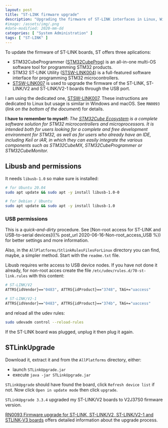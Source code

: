 ```yaml
---
layout: post
title: "ST-LINK firmware upgrade"
description: "Upgrading the firmware of ST-LINK interfaces in Linux, Windows and macOS"
#image: /assets/img/.png
#date-modified: 2020-mm-dd
categories: [ "System Administration" ]
tags: [ "ST-LINK" ]
---
```


To update the firmware of ST-LINK boards, ST offers three aplications:

- STM32CubeProgrammer
  ([STM32CubeProg](https://www.st.com/content/st_com/en/products/development-tools/software-development-tools/stm32-software-development-tools/stm32-programmers/stm32cubeprog.html))
  is an all-in-one multi-OS software tool for programming STM32 products.
- STM32 ST-LINK Utility
  ([STSW-LINK004](https://www.st.com/content/st_com/en/products/development-tools/software-development-tools/stm32-software-development-tools/stm32-programmers/stsw-link004.html))
  is a full-featured software interface for programming STM32 microcontrollers.
- [STSW-LINK007](https://www.st.com/content/st_com/en/products/development-tools/software-development-tools/stm32-software-development-tools/stm32-programmers/stsw-link007.html)
  is used to upgrade the firmware of the ST-LINK, ST-LINK/V2 and ST-LINK/V2-1 boards through the USB port.

I am using the dedicated one, [STSW-LINK007](https://www.st.com/en/development-tools/stsw-link007). These instructions
are dedicated to Linux but usage is similar in Windows and macOS. See `RN0093` (*link on the bottom of the document*) for details.

**I have to remember to myself:** *The [STM32Cube Ecosystem](https://www.st.com/content/st_com/en/stm32cube-ecosystem.html) is a complete software solution for STM32 microcontrollers and microprocessors. It is intended both for users looking for a complete and free development environment for STM32, as well as for users who already have an IDE, including Keil or iAR, in which they can easily integrate the various components such as STM32CubeMX, STM32CubeProgrammer or STM32CubeMonitor.*

## Libusb and permissions

It needs `libusb-1.0` so make sure is installed:

```sh
# for Ubuntu 20.04
sudo apt update && sudo apt -y install libusb-1.0-0

# for Debian / Ubuntu
sudo apt update && sudo apt -y install libusb-1.0
```

### USB permissions

This is a *quick-and-dirty* procedure. See [Non-root access for ST-LINK and USB-to-serial devices]({% post_url 2020-06-16-Non-root_access_USB %})
for better settings and more information.

Also, in the `AllPlatforms/StlinkRulesFilesForLinux` directory you can find, maybe, a simpler method. Start with the `readme.txt` file.

Libusb requires write access to USB device nodes. If you have not done it already, for non-root acces create the file `/etc/udev/rules.d/70-st-link.rules` with this content:

```sh
# ST-LINK/V2
ATTRS{idVendor}=="0483", ATTRS{idProduct}=="3748", TAG+="uaccess"

# ST-LINK/V2-1
ATTRS{idVendor}=="0483", ATTRS{idProduct}=="374b", TAG+="uaccess"
```

and reload all the udev rules:

```sh
sudo udevadm control --reload-rules
```

If the ST-LINK board was plugged, unplug it then plug it again.

## STLinkUpgrade

Download it, extract it and from the `AllPlatforms` directory, either:

- launch `STLinkUpgrade.jar`
- execute `java -jar STLinkUpgrade.jar`

`STLinkUpgrade` should have found the board, click `Refresh device list` if not.
Now click `Open in update mode` then click `upgrade`.

`STLinkUpgrade 3.3.4` upgraded my ST-LINK/V2 boards to V2J37S0 firmware version.

[RN0093 Firmware upgrade for ST-LINK, ST-LINK/V2, ST-LINK/V2-1 and STLINK‐V3 boards](https://www.st.com/resource/en/release_note/dm00107009-firmware-upgrade-for-stlink-stlinkv2-stlinkv21-and-stlinkv3-boards-stmicroelectronics.pdf) offers detailed information about the upgrade process.
